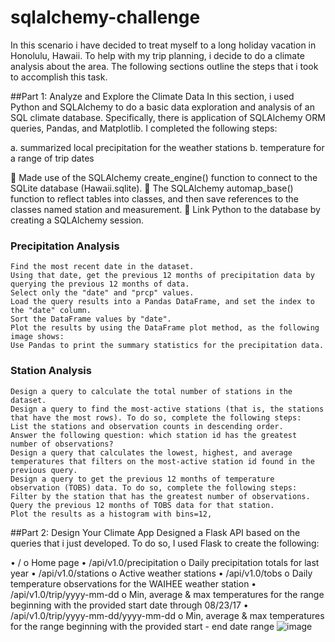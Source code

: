 # sqlalchemy-challenge

In this scenario i have decided to treat myself to a long holiday vacation in Honolulu, Hawaii. To help with my trip planning, i decide to do a climate analysis about the area. The following sections outline the steps that i took to accomplish this task.

##Part 1: Analyze and Explore the Climate Data
In this section, i used Python and SQLAlchemy to do a basic data exploration and analysis of an SQL climate database. Specifically, there is application of  SQLAlchemy ORM queries, Pandas, and Matplotlib. I completed the following steps:

a.	summarized local precipitation for the weather stations
b.	temperature for a range of trip dates

	Made use of the SQLAlchemy create_engine() function to connect to the SQLite database (Hawaii.sqlite).
	 The SQLAlchemy automap_base() function to reflect tables into classes, and then save references to the classes named station and measurement.
	 Link Python to the database by creating a SQLAlchemy session.

###    Precipitation Analysis
    Find the most recent date in the dataset.
    Using that date, get the previous 12 months of precipitation data by querying the previous 12 months of data.
    Select only the "date" and "prcp" values.
    Load the query results into a Pandas DataFrame, and set the index to the "date" column.
    Sort the DataFrame values by "date".
    Plot the results by using the DataFrame plot method, as the following image shows:
    Use Pandas to print the summary statistics for the precipitation data.

 ###   Station Analysis
    Design a query to calculate the total number of stations in the dataset.
    Design a query to find the most-active stations (that is, the stations that have the most rows). To do so, complete the following steps:
    List the stations and observation counts in descending order.
    Answer the following question: which station id has the greatest number of observations?
    Design a query that calculates the lowest, highest, and average temperatures that filters on the most-active station id found in the previous query.
    Design a query to get the previous 12 months of temperature observation (TOBS) data. To do so, complete the following steps:
    Filter by the station that has the greatest number of observations.
    Query the previous 12 months of TOBS data for that station.
    Plot the results as a histogram with bins=12, 
    
    
##Part 2: Design Your Climate App
Designed a Flask API based on the queries that i just developed. To do so, I used Flask to create the following:

•	/
o	Home page
•	/api/v1.0/precipitation
o	Daily precipitation totals for last year
•	/api/v1.0/stations
o	Active weather stations
•	/api/v1.0/tobs
o	Daily temperature observations for the WAIHEE weather station
•	/api/v1.0/trip/yyyy-mm-dd
o	Min, average & max temperatures for the range beginning with the provided start date through 08/23/17
•	/api/v1.0/trip/yyyy-mm-dd/yyyy-mm-dd
o	Min, average & max temperatures for the range beginning with the provided start - end date range
![image](https://user-images.githubusercontent.com/111699427/212767219-9b2e367f-56a6-4fa4-b219-b172888b3480.png)

